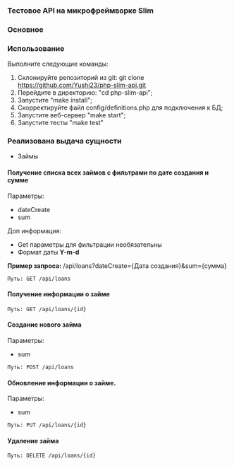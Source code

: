 ### Тестовое API на микрофреймворке Slim

### Основное

### Использование
Выполните следующие команды:
1. Склонируйте репозиторий из git: git clone https://github.com/Yushi23/php-slim-api.git
2. Перейдите в директорию: "cd php-slim-api";
3. Запустите "make install";
4. Скорректируйте файл config/definitions.php для подключения к БД;
5. Запустите веб-сервер "make start";
6. Запустите тесты "make test"

### Реализована выдача сущности
- Займы

#### Получение списка всех займов с фильтрами по дате создания и сумме

Параметры:

- dateСreate
- sum

Доп информация:

- Get параметры для фильтрации необязательны
- Формат даты **Y-m-d**

**Пример запроса:** /api/loans?dateCreate={Дата создания}&sum={сумма}

`Путь: GET /api/loans`

#### Получение информации о займе

`Путь: GET /api/loans/{id}`

#### Создание нового займа

Параметры:

- sum

`Путь: POST /api/loans`

#### Обновление информации о займе.

Параметры:

- sum

`Путь: PUT /api/loans/{id}`

#### Удаление займа

`Путь: DELETE /api/loans/{id}`
